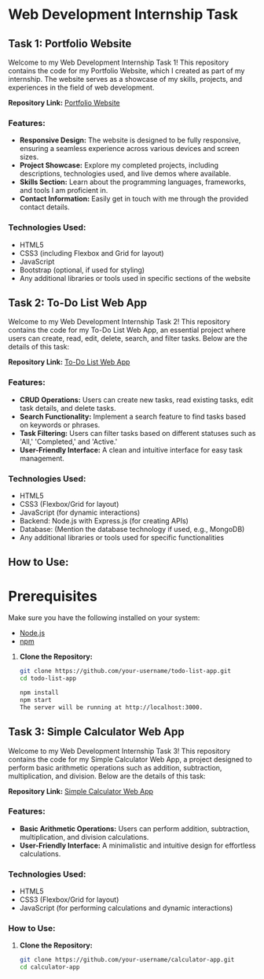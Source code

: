 # Web Development Internship Task

## Task 1: Portfolio Website

Welcome to my Web Development Internship Task 1! This repository contains the code for my Portfolio Website, which I created as part of my internship. The website serves as a showcase of my skills, projects, and experiences in the field of web development.

**Repository Link:** [Portfolio Website](https://github.com/ProgramTechBro/Portfolio-Website.git)

### Features:

- **Responsive Design:** The website is designed to be fully responsive, ensuring a seamless experience across various devices and screen sizes.
- **Project Showcase:** Explore my completed projects, including descriptions, technologies used, and live demos where available.
- **Skills Section:** Learn about the programming languages, frameworks, and tools I am proficient in.
- **Contact Information:** Easily get in touch with me through the provided contact details.

### Technologies Used:

- HTML5
- CSS3 (including Flexbox and Grid for layout)
- JavaScript
- Bootstrap (optional, if used for styling)
- Any additional libraries or tools used in specific sections of the website

## Task 2: To-Do List Web App

Welcome to my Web Development Internship Task 2! This repository contains the code for my To-Do List Web App, an essential project where users can create, read, edit, delete, search, and filter tasks. Below are the details of this task:

**Repository Link:** [To-Do List Web App](https://github.com/ProgramTechBro/To-Do-List.git)

### Features:

- **CRUD Operations:** Users can create new tasks, read existing tasks, edit task details, and delete tasks.
- **Search Functionality:** Implement a search feature to find tasks based on keywords or phrases.
- **Task Filtering:** Users can filter tasks based on different statuses such as 'All,' 'Completed,' and 'Active.'
- **User-Friendly Interface:** A clean and intuitive interface for easy task management.

### Technologies Used:

- HTML5
- CSS3 (Flexbox/Grid for layout)
- JavaScript (for dynamic interactions)
- Backend: Node.js with Express.js (for creating APIs)
- Database: (Mention the database technology if used, e.g., MongoDB)
- Any additional libraries or tools used for specific functionalities

## How to Use:

# Prerequisites

Make sure you have the following installed on your system:
- [Node.js](https://nodejs.org/)
- [npm](https://www.npmjs.com/)


1. **Clone the Repository:**
   ```bash
   git clone https://github.com/your-username/todo-list-app.git
   cd todo-list-app

   npm install
   npm start
   The server will be running at http://localhost:3000.

## Task 3: Simple Calculator Web App

Welcome to my Web Development Internship Task 3! This repository contains the code for my Simple Calculator Web App, a project designed to perform basic arithmetic operations such as addition, subtraction, multiplication, and division. Below are the details of this task:

**Repository Link:** [Simple Calculator Web App](https://github.com/ProgramTechBro/Simple-Calculator.git)

### Features:

- **Basic Arithmetic Operations:** Users can perform addition, subtraction, multiplication, and division calculations.
- **User-Friendly Interface:** A minimalistic and intuitive design for effortless calculations.

### Technologies Used:

- HTML5
- CSS3 (Flexbox/Grid for layout)
- JavaScript (for performing calculations and dynamic interactions)

### How to Use:

1. **Clone the Repository:**
   ```bash
   git clone https://github.com/your-username/calculator-app.git
   cd calculator-app
